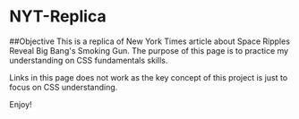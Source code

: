 # NYT-Replica

##Objective
This is a replica of New York Times article about Space Ripples Reveal Big Bang's Smoking Gun.
The purpose of this page is to practice my understanding on CSS fundamentals skills.

Links in this page does not work as the key concept of this project is just to focus on CSS understanding.

Enjoy!